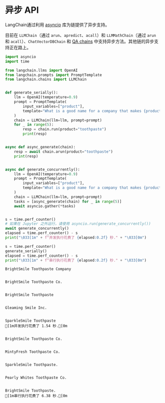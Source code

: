 # 异步 API

LangChain通过利用 [asyncio](https://docs.python.org/3/library/asyncio.html) 库为链提供了异步支持。

目前在 `LLMChain`（通过 `arun`、`apredict`、`acall`）和 `LLMMathChain`（通过 `arun` 和 `acall`）、`ChatVectorDBChain` 和 [QA chains](../index_examples/question_answering.html) 中支持异步方法。其他链的异步支持正在路上。


```python
import asyncio
import time

from langchain.llms import OpenAI
from langchain.prompts import PromptTemplate
from langchain.chains import LLMChain


def generate_serially():
    llm = OpenAI(temperature=0.9)
    prompt = PromptTemplate(
        input_variables=["product"],
        template="What is a good name for a company that makes {product}?",
    )
    chain = LLMChain(llm=llm, prompt=prompt)
    for _ in range(5):
        resp = chain.run(product="toothpaste")
        print(resp)


async def async_generate(chain):
    resp = await chain.arun(product="toothpaste")
    print(resp)


async def generate_concurrently():
    llm = OpenAI(temperature=0.9)
    prompt = PromptTemplate(
        input_variables=["product"],
        template="What is a good name for a company that makes {product}?",
    )
    chain = LLMChain(llm=llm, prompt=prompt)
    tasks = [async_generate(chain) for _ in range(5)]
    await asyncio.gather(*tasks)


s = time.perf_counter()
# 如果在 Jupyter 之外运行，请使用 asyncio.run(generate_concurrently())
await generate_concurrently()
elapsed = time.perf_counter() - s
print("\033[1m" + f"并发执行花费了 {elapsed:0.2f} 秒." + "\033[0m")

s = time.perf_counter()
generate_serially()
elapsed = time.perf_counter() - s
print("\033[1m" + f"串行执行花费了 {elapsed:0.2f} 秒." + "\033[0m")
```

    
    
    BrightSmile Toothpaste Company
    
    
    BrightSmile Toothpaste Co.
    
    
    BrightSmile Toothpaste
    
    
    Gleaming Smile Inc.
    
    
    SparkleSmile Toothpaste
    [1m并发执行花费了 1.54 秒.[0m
    
    
    BrightSmile Toothpaste Co.
    
    
    MintyFresh Toothpaste Co.
    
    
    SparkleSmile Toothpaste.
    
    
    Pearly Whites Toothpaste Co.
    
    
    BrightSmile Toothpaste.
    [1m串行执行花费了 6.38 秒.[0m
    
